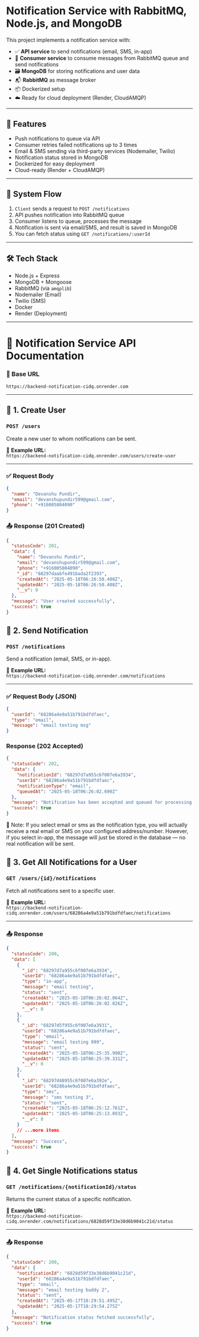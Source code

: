 # Notification Service with RabbitMQ, Node.js, and MongoDB

This project implements a notification service with:

- ✅ **API service** to send notifications (email, SMS, in-app)
- 🔄 **Consumer service** to consume messages from RabbitMQ queue and send notifications
- 🗃️ **MongoDB** for storing notifications and user data
- 📬 **RabbitMQ** as message broker
- 📦 Dockerized setup
- ☁️ Ready for cloud deployment (Render, CloudAMQP)

---

## 🚀 Features

- Push notifications to queue via API
- Consumer retries failed notifications up to 3 times
- Email & SMS sending via third-party services (Nodemailer, Twilio)
- Notification status stored in MongoDB
- Dockerized for easy deployment
- Cloud-ready (Render + CloudAMQP)

---

## 🔄 System Flow

1. `Client` sends a request to `POST /notifications`
2. API pushes notification into RabbitMQ queue
3. Consumer listens to queue, processes the message
4. Notification is sent via email/SMS, and result is saved in MongoDB
5. You can fetch status using `GET /notifications/:userId`

---

## 🛠️ Tech Stack

- Node.js + Express
- MongoDB + Mongoose
- RabbitMQ (via `amqplib`)
- Nodemailer (Email)
- Twilio (SMS)
- Docker
- Render (Deployment)

---

# 📡 Notification Service API Documentation

### 🔗 Base URL

`https://backend-notification-cidq.onrender.com`

---

## 📌 1. Create User

### `POST /users`

Create a new user to whom notifications can be sent.

🔗 **Example URL:**  
`https://backend-notification-cidq.onrender.com/users/create-user`

---

### ✅ Request Body

```json
{
  "name": "Devanshu Pundir",
  "email": "devanshupundir599@gmail.com",
  "phone": "+916005804090"
}
```

### 📤 Response (201 Created)

```json
{
  "statusCode": 201,
  "data": {
    "name": "Devanshu Pundir",
    "email": "devanshupundir599@gmail.com",
    "phone": "+916005804090",
    "_id": "68297daabfe491bada2f2393",
    "createdAt": "2025-05-18T06:26:50.408Z",
    "updatedAt": "2025-05-18T06:26:50.408Z",
    "__v": 0
  },
  "message": "User created successfully",
  "success": true
}
```

## 📌 2. Send Notification

### `POST /notifications`

Send a notification (email, SMS, or in-app).

🔗 **Example URL:**  
`https://backend-notification-cidq.onrender.com/notifications`

---

### ✅ Request Body (JSON)

```json
{
  "userId": "68286a4e9a51b791bdfdfaec",
  "type": "email",
  "message": "email testing msg"
}
```

### Response (202 Accepted)

```json
{
  "statusCode": 202,
  "data": {
    "notificationId": "68297d7a955c6f007e6a3934",
    "userId": "68286a4e9a51b791bdfdfaec",
    "notificationType": "email",
    "queuedAt": "2025-05-18T06:26:02.690Z"
  },
  "message": "Notification has been accepted and queued for processing.",
  "success": true
}
```

🧾 Note:
If you select email or sms as the notification type, you will actually receive a real email or SMS on your configured address/number. However, if you select in-app, the message will just be stored in the database — no real notification will be sent.

## 📌 3. Get All Notifications for a User

### `GET /users/{id}/notifications`

Fetch all notifications sent to a specific user.

🔗 **Example URL:**  
`https://backend-notification-cidq.onrender.com/users/68286a4e9a51b791bdfdfaec/notifications`

---

### 📤 Response

```json
{
  "statusCode": 200,
  "data": [
    {
      "_id": "68297d7a955c6f007e6a3934",
      "userId": "68286a4e9a51b791bdfdfaec",
      "type": "in-app",
      "message": "email testing",
      "status": "sent",
      "createdAt": "2025-05-18T06:26:02.064Z",
      "updatedAt": "2025-05-18T06:26:02.826Z",
      "__v": 0
    },
    {
      "_id": "68297d5f955c6f007e6a3931",
      "userId": "68286a4e9a51b791bdfdfaec",
      "type": "email",
      "message": "email testing 999",
      "status": "sent",
      "createdAt": "2025-05-18T06:25:35.990Z",
      "updatedAt": "2025-05-18T06:25:39.331Z",
      "__v": 0
    },
    {
      "_id": "68297d48955c6f007e6a392e",
      "userId": "68286a4e9a51b791bdfdfaec",
      "type": "sms",
      "message": "sms testing 3",
      "status": "sent",
      "createdAt": "2025-05-18T06:25:12.761Z",
      "updatedAt": "2025-05-18T06:25:13.893Z",
      "__v": 0
    }
    // ...more items
  ],
  "message": "Success",
  "success": true
}
```

## 📌 4. Get Single Notifications status

### `GET /notifications/{notificationId}/status`

Returns the current status of a specific notification.

🔗 **Example URL:**  
`https://backend-notification-cidq.onrender.com/notifications/6828d59f33e30d6b9041c21d/status`

---

### 📤 Response

```json
{
  "statusCode": 200,
  "data": {
    "notificationId": "6828d59f33e30d6b9041c21d",
    "userId": "68286a4e9a51b791bdfdfaec",
    "type": "email",
    "message": "email testing buddy 2",
    "status": "sent",
    "createdAt": "2025-05-17T18:29:51.495Z",
    "updatedAt": "2025-05-17T18:29:54.275Z"
  },
  "message": "Notification status fetched successfully",
  "success": true
}
```
